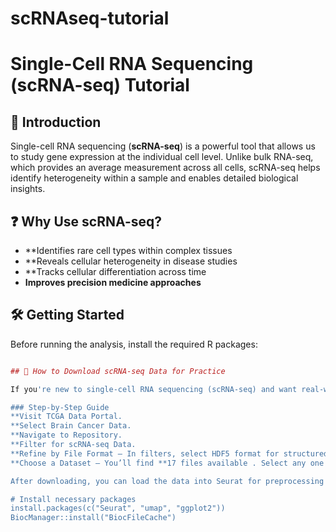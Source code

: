 # scRNAseq-tutorial

# Single-Cell RNA Sequencing (scRNA-seq) Tutorial

## 📌 Introduction
Single-cell RNA sequencing (**scRNA-seq**) is a powerful tool that allows us to study gene expression at the individual cell level. 
Unlike bulk RNA-seq, which provides an average measurement across all cells, scRNA-seq helps identify heterogeneity within a sample and enables detailed biological insights.

## ❓ Why Use scRNA-seq?
- **Identifies rare cell types within complex tissues
- **Reveals cellular heterogeneity in disease studies
- **Tracks cellular differentiation across time
- **Improves precision medicine approaches** 

## 🛠️ Getting Started
Before running the analysis, install the required R packages:

```r

## 📂 How to Download scRNA-seq Data for Practice

If you're new to single-cell RNA sequencing (scRNA-seq) and want real-world data for analysis, follow these steps to download **TCGA** datasets:

### Step-by-Step Guide
**Visit TCGA Data Portal.
**Select Brain Cancer Data.  
**Navigate to Repository.  
**Filter for scRNA-seq Data.  
**Refine by File Format – In filters, select HDF5 format for structured data.  
**Choose a Dataset – You’ll find **17 files available . Select any one to begin your scRNA-seq analysis.

After downloading, you can load the data into Seurat for preprocessing and clustering.

# Install necessary packages
install.packages(c("Seurat", "umap", "ggplot2"))
BiocManager::install("BiocFileCache")
